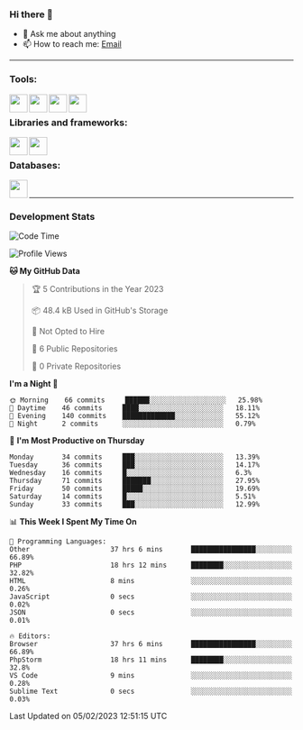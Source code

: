 ### Hi there 👋

- 💬 Ask me about anything
- 📫 How to reach me: [Email]

---

### Tools:
<img align='left' height="32" width="32" src="https://cdn.jsdelivr.net/npm/simple-icons@4.8.0/icons/phpstorm.svg" />
<img align='left' height="32" width="32" src="https://cdn.jsdelivr.net/npm/simple-icons@4.8.0/icons/sublimetext.svg" />
<img align='left' height="32" width="32" src="https://cdn.jsdelivr.net/npm/simple-icons@4.8.0/icons/laragon.svg" />
<img align='left' height="32" width="32" src="https://cdn.jsdelivr.net/npm/simple-icons@4.8.0/icons/xampp.svg" />
<br>

### Libraries and frameworks:
<img align='left' height="32" width="32" src="https://cdn.jsdelivr.net/npm/simple-icons@4.8.0/icons/laravel.svg" />
<img align='left' height="32" width="32" src="https://cdn.jsdelivr.net/npm/simple-icons@4.8.0/icons/jquery.svg" />
<br>

### Databases:
<img align='left' height="32" width="32" src="https://cdn.jsdelivr.net/npm/simple-icons@4.8.0/icons/mysql.svg" />
<br>

---
### Development Stats
<!--START_SECTION:waka-->
![Code Time](http://img.shields.io/badge/Code%20Time-893%20hrs%2049%20mins-blue)

![Profile Views](http://img.shields.io/badge/Profile%20Views-1-blue)

**🐱 My GitHub Data** 

> 🏆 5 Contributions in the Year 2023
 > 
> 📦 48.4 kB Used in GitHub's Storage 
 > 
> 🚫 Not Opted to Hire
 > 
> 📜 6 Public Repositories 
 > 
> 🔑 0 Private Repositories  
 > 
**I'm a Night 🦉** 

```text
🌞 Morning    66 commits     ██████░░░░░░░░░░░░░░░░░░░   25.98% 
🌆 Daytime    46 commits     ████░░░░░░░░░░░░░░░░░░░░░   18.11% 
🌃 Evening    140 commits    █████████████░░░░░░░░░░░░   55.12% 
🌙 Night      2 commits      ░░░░░░░░░░░░░░░░░░░░░░░░░   0.79%

```
📅 **I'm Most Productive on Thursday** 

```text
Monday       34 commits     ███░░░░░░░░░░░░░░░░░░░░░░   13.39% 
Tuesday      36 commits     ███░░░░░░░░░░░░░░░░░░░░░░   14.17% 
Wednesday    16 commits     █░░░░░░░░░░░░░░░░░░░░░░░░   6.3% 
Thursday     71 commits     ███████░░░░░░░░░░░░░░░░░░   27.95% 
Friday       50 commits     █████░░░░░░░░░░░░░░░░░░░░   19.69% 
Saturday     14 commits     █░░░░░░░░░░░░░░░░░░░░░░░░   5.51% 
Sunday       33 commits     ███░░░░░░░░░░░░░░░░░░░░░░   12.99%

```


📊 **This Week I Spent My Time On** 

```text
💬 Programming Languages: 
Other                    37 hrs 6 mins       ████████████████░░░░░░░░░   66.89% 
PHP                      18 hrs 12 mins      ████████░░░░░░░░░░░░░░░░░   32.82% 
HTML                     8 mins              ░░░░░░░░░░░░░░░░░░░░░░░░░   0.26% 
JavaScript               0 secs              ░░░░░░░░░░░░░░░░░░░░░░░░░   0.02% 
JSON                     0 secs              ░░░░░░░░░░░░░░░░░░░░░░░░░   0.01%

🔥 Editors: 
Browser                  37 hrs 6 mins       ████████████████░░░░░░░░░   66.89% 
PhpStorm                 18 hrs 11 mins      ████████░░░░░░░░░░░░░░░░░   32.8% 
VS Code                  9 mins              ░░░░░░░░░░░░░░░░░░░░░░░░░   0.28% 
Sublime Text             0 secs              ░░░░░░░░░░░░░░░░░░░░░░░░░   0.03%

```


 Last Updated on 05/02/2023 12:51:15 UTC
<!--END_SECTION:waka-->

[huyviet]: https://huyviet.vn/
[EMAIl]: https://mail.google.com/mail/u/0/?fs=1&tf=cm&source=mailto&to=huynguyenviet0110@gmail.com
